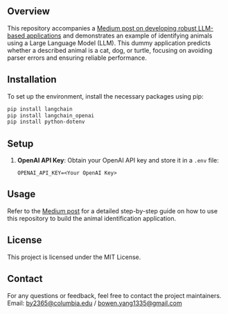 ## Overview

This repository accompanies a [Medium post on developing robust LLM-based applications](https://bowen-yang1335.medium.com/how-to-avoid-parser-errors-for-llm-based-applications-a305dcc8e567) and demonstrates an example of identifying animals using a Large Language Model (LLM). This dummy application predicts whether a described animal is a cat, dog, or turtle, focusing on avoiding parser errors and ensuring reliable performance.


## Installation

To set up the environment, install the necessary packages using pip:

```bash
pip install langchain
pip install langchain_openai
pip install python-dotenv
```

## Setup

1. **OpenAI API Key**: Obtain your OpenAI API key and store it in a `.env` file:

    ```
    OPENAI_API_KEY=<Your OpenAI Key>
    ```

## Usage

Refer to the [Medium post](https://bowen-yang1335.medium.com/how-to-avoid-parser-errors-for-llm-based-applications-a305dcc8e567) for a detailed step-by-step guide on how to use this repository to build the animal identification application.

## License

This project is licensed under the MIT License.

## Contact

For any questions or feedback, feel free to contact the project maintainers.
Email: by2365@columbia.edu / bowen.yang1335@gmail.com
